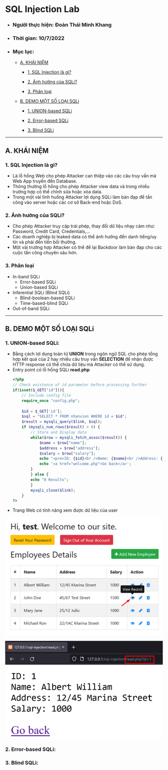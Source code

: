 # **SQL Injection Lab**
- ### Người thực hiện: Đoàn Thái Minh Khang
- ### Thời gian: 10/7/2022
- ### Mục lục:
    - [A. KHÁI NIỆM](https://github.com/kahang3000/SQL-Injection#a-kh%C3%A1i-ni%E1%BB%87m)

        - [1. SQL Injection là gì?](https://github.com/kahang3000/SQL-Injection#1-sql-injection-l%C3%A0-g%C3%AC)

        - [2. Ảnh hưởng của SQLi?](https://github.com/kahang3000/SQL-Injection#2-%E1%BA%A3nh-h%C6%B0%E1%BB%9Fng-c%E1%BB%A7a-sqli)

        - [3. Phân loại](https://github.com/kahang3000/SQL-Injection#3-ph%C3%A2n-lo%E1%BA%A1i)

    - [B. DEMO MỘT SỐ LOẠI SQLi](https://github.com/kahang3000/SQL-Injection#b-demo-m%E1%BB%99t-s%E1%BB%91-lo%E1%BA%A1i-sqli)

        - [1. UNION-based SQLi](https://github.com/kahang3000/SQL-Injection#1-union-based-sqli)

        - [2. Error-based SQLi](https://github.com/kahang3000/SQL-Injection#2-error-based-sqli)

        - [3. Blind SQLi](https://github.com/kahang3000/SQL-Injection#3-blind-sqli)

***
## **A. KHÁI NIỆM**

### **1. SQL Injection là gì?**
- Là lỗ hổng Web cho phép Attacker can thiệp vào các câu truy vấn mà Web App truyền đến Database.
- Thông thường lỗ hổng cho phép Attacker view data và trong nhiều trường hợp có thể chỉnh sửa hoặc xóa data.
- Trong một vài tình huống Attacker lợi dụng SQLi làm bàn đạp để tấn công vào server hoặc các cơ sở Back-end hoặc DoS.

### **2. Ảnh hưởng của SQLi?**
- Cho phép Attacker truy cập trái phép, thay đổi dữ liệu nhạy cảm như: Password, Credit Card, Credentials,…
- Các doanh nghiệp bị leaked data có thể ảnh hưởng đến danh tiếng/uy tín và phải đền tiền bồi thường.
- Một vài trường hợp Attacker có thể để lại Backdoor làm bàn đạp cho các cuộc tấn công chuyên sâu hơn.

### **3. Phân loại**
- In-band SQLi
    - Error-based SQLi
    - Union-based SQLi
- Inferential SQLi (Blind SQLi)
    - Blind-boolean-based SQLi
    - Time-based-blind SQLi
- Out-of-band SQLi

***
## **B. DEMO MỘT SỐ LOẠI SQLi**
### **1. UNION-based SQLi:**

- Bằng cách lợi dụng toán tử **UNION** trong ngôn ngữ SQL cho phép tổng hợp kết quả của 2 hay nhiều câu truy vấn **SELECTION** để nhận được HTTP response có thể chứa dữ liệu mà Attacker có thể sử dụng.
- Entry point có lỗ hổng SQLi **read.php**
    ```php
    <?php
    // Check existence of id parameter before processing further
    if(isset($_GET["id"])){
        // Include config file
        require_once "config.php";

        $id = $_GET['id'];
        $sql = "SELECT * FROM nhanvien WHERE id = $id";
        $result = mysqli_query($link, $sql);
        if (mysqli_num_rows($result) > 0) {
            // Store and Display data
            while($row = mysqli_fetch_assoc($result)) {
                $name = $row["name"];
                $address = $row["address"];
                $salary = $row["salary"];
                echo "<pre>ID: {$id}<br />Name: {$name}<br />Address: {$address}<br />Salary: {$salary}<br /></pre>";
                echo '<a href="welcome.php">Go back</a>';
            }
            } else {
            echo "0 Results";
            }
            mysqli_close($link);
        }
    ?>
    ```
- Trang Web có tính năng xem được dữ liệu của user

![Union 1](https://github.com/kahang3000/SQL-Injection/blob/master/img/1.png "Union 1")

![Union 2](https://github.com/kahang3000/SQL-Injection/blob/master/img/2.png "Union 2")

### **2. Error-based SQLi:**
### **3. Blind SQLi:**